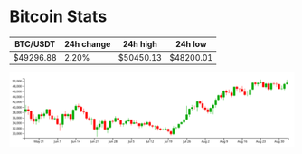 # Bitcoin Stats

BTC/USDT|24h change|24h high|24h low|
|---|---|---|---|
|$49296.88|2.20%|$50450.13|$48200.01|

<img src="./chart.svg">
